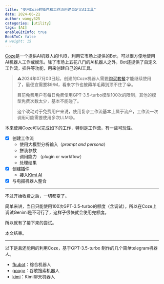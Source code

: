 ```yaml
---
title: "使用Coze的插件和工作流创建自定义AI工具"
date: 2024-06-21
author: wangy325
categories: [utility]
tags: [AI]
enableGitInfo: true
BookToC: false
# weight: 15
---
```


[Coze](https://www.coze.com/docs/guides/welcome?_lang=zh)是一个提供AI机器人的HUB，利用它市场上提供的Bot，可以很方便地使用AI机器人工作或娱乐。除了市场上五花八门的AI机器人之外，Bot还提供了自定义工作流，插件等功能，用来创建自己的AI工具。

> ⚠️2024年07月03日起，创建的Coze机器人需要[购买套餐](https://www.coze.com/docs/guides/subscription?_lang=zh)才能继续使用了，最便宜需要$9/M，看来字节也被薅羊毛薅到顶不住了😭️。
>
>目前免费用户有每日免费使用GPT-3.5-turbo模型100次的限制，其他的模型免费次数太少，基本不能碰了。
>
>这个改动对于免费用户来说，使用复杂工作流基本上属于流产，工作流一次调用可能需要使用多次LLM😅。

<!--more-->

本来使用Coze可以完成如下的工作，特别是工作流，有一些可玩性。

- [x] 创建工作流
    - 使用大模型分析输入（*prompt and persona*）
    - 拼装参数
    - 调用能力 （plugin or workflow）
    - 处理结果
- [x] 创建插件
    - 接入[Kimi AI](https://www.moonshot.cn/)
- [x] 与电报机器人整合

---
不过开始收费之后，一切都变了。

简单来讲，当日只能使用100次GPT-3.5-turbo的额度（含调试），所以在Coze上调试Genimi是不可行了，这样子很快就会使用完额度。

所以就有了接下来的尝试。

本文结束。

---

以下是且还能用的利用Coze，基于GPT-3.5-turbo 制作的几个简单telegram机器人。

- [fkubot](https://www.coze.com/store/bot/7381770033120149512?panel=1&bid=6d2t48g9s1008)：综合机器人
- [googy](https://www.coze.com/store/bot/7386697840699113473?panel=1&bid=6d2t4aq3c4g07)：谷歌搜索机器人
- [kimi](https://www.coze.com/store/bot/7382246708547420178?panel=1&bid=6d2t4aefs9008)：Kimi聊天机器人
